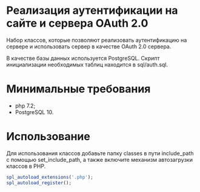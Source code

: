 # Реализация аутентификации на сайте и сервера OAuth 2.0
Набор классов, которые позволяют реализовать аутентификацию на сервере и использовать сервер в качестве OAuth 2.0 сервера.

В качестве базы данных используется PostgreSQL. Скрипт инициализации необходимых таблиц находится в sql/auth.sql.

# Минимальные требования
- php 7.2;
- PostgreSQL 10.

# Использование
Для использования классов добавьте папку classes в пути include_path с помощью set_include_path, а также включите механизм автозагрузки классов в PHP.
```php
spl_autoload_extensions('.php');
spl_autoload_register();
```
